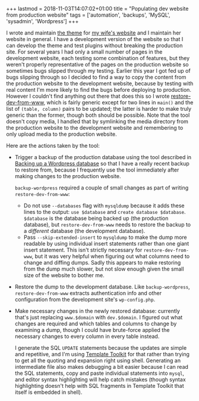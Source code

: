+++
lastmod = 2018-11-03T14:07:02+01:00
title = "Populating dev website from production website"
tags = ['automation', 'backups', 'MySQL', 'sysadmin', 'Wordpress']
+++

I wrote and maintain [the theme](https://github.com/tobinjt/ariane-theme) for
[my wife's website](https://www.arianetobin.ie/) and I maintain her website in
general. I have a development version of the website so that I can develop the
theme and test plugins without breaking the production site. For several years I
had only a small number of pages in the development website, each testing some
combination of features, but they weren't properly representative of the pages
on the production website so sometimes bugs slipped through my testing. Earlier
this year I got fed up of bugs slipping through so I decided to find a way to
copy the content from the production website to the development website, because
by testing with real content I'm more likely to find the bugs before deploying
to production. However I couldn't find anything out there that does this so I
wrote
[restore-dev-from-www](https://github.com/tobinjt/bin/blob/master/restore-dev-from-www),
which is fairly generic except for two lines in `main()` and the list of
`(table, column)` pairs to be updated; the latter is harder to make truly
generic than the former, though both should be possible. Note that the tool
doesn't copy media, I handled that by symlinking the media directory from the
production website to the development website and remembering to only upload
media to the production website.

Here are the actions taken by the tool:

- Trigger a backup of the production database using the tool described in
  [Backing up a Wordpress database](/blog/backing_up_a_wordpress_database/) so
  that I have a really recent backup to restore from, because I frequently use
  the tool immediately after making changes to the production website.

  `backup-wordpress` required a couple of small changes as part of writing
  `restore-dev-from-www`:

  - Do not use `--databases` flag with `mysqldump` because it adds these lines
    to the output: `use $database` and `create database $database`. `$database`
    is the database being backed up (the production database), but
    `restore-dev-from-www` needs to restore the backup to a _different_ database
    (the development database).
  - Pass `--skip-extended-insert` to `mysqldump` to make the dump more readable
    by using individual insert statements rather than one giant insert
    statement. This isn't strictly necessary for `restore-dev-from-www`, but it
    was very helpful when figuring out what columns need to change and diffing
    dumps. Sadly this appears to make restoring from the dump much slower, but
    not slow enough given the small size of the website to bother me.

- Restore the dump to the development database. Like `backup-wordpress`,
  `restore-dev-from-www` extracts authentication info and other configuration
  from the development site's `wp-config.php`.

- Make necessary changes in the newly restored database: currently that's just
  replacing `www.$domain` with `dev.$domain`. I figured out what changes are
  required and which tables and columns to change by examining a dump, though I
  could have brute-force applied the necessary changes to every column in every
  table instead.

  I generate the SQL `UPDATE` statements because the updates are simple and
  repetitive, and I'm using [Template Toolkit](http://www.template-toolkit.org/)
  for that rather than trying to get all the quoting and expansion right using
  shell. Generating an intermediate file also makes debugging a bit easier
  because I can read the SQL statements, copy and paste individual statements
  into `mysql`, and editor syntax highlighting will help catch mistakes (though
  syntax highlighting doesn't help with SQL fragments in Template Toolkit that
  itself is embedded in shell).
